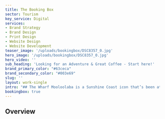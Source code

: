 ```yaml
---
title: The Booking Box
sector: Tourism
key_service: Digital
services:
- Brand Strategy
- Brand Design
- Print Design
- Website Design
- Website Development
teaser_image: '/uploads/bookingbox/DSC8357_0.jpg'
hero_image: '/uploads/bookingbox/DSC8357_0.jpg'
hero_video: ''
sub_heading: 'Looking for an Adventure & Great Coffee - Start here!'
brand_primary_color: "#63ceca"
brand_secondary_color: "#003e69"
slug: ''
layout: work-single
intro: "## The Wharf Mooloolaba is a Sunshine Coast icon that’s been attracting visitors for generations. \n\n### With the recent refurbishments, the Wharf Mooloolaba has become the place to visit for both tourists and locals alike. Trendy restaurants, a plethora of activities, great bars, arcades, shops and more, what more could you want? How about a great coffee and a place to book all those activities? \n\n### The Booking Box, in person, is a great place to lock down and secure your Sunshine Coast activities while traversing the Wharf Mooloolaba, or simply sit down and enjoy a great coffee while exploring the wharf. Online, however, it’s a great site to easily book your activities - securing the daily adventures of your Sunshine Coast stay. Easy to use, functional and categorically sensical the site makes the most of the booking facilitators that power the activities on the site, without bogging the user down with slow load times. That’s how VA does API’s ;) VA also was responsible for the entire brand and naming of Booking Box. From conception through to the custom hanging sign."
bookingbox: true
---
```


## Overview